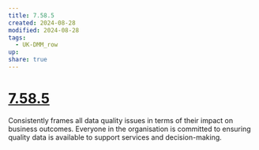 ```yaml
---
title: 7.58.5
created: 2024-08-28
modified: 2024-08-28
tags:
  - UK-DMM_row
up: 
share: true
---
```

# [7.58.5](7.58.5.md)

Consistently frames all data quality issues in terms of their impact on business outcomes. Everyone in the organisation is committed to ensuring quality data is available to support services and decision-making.
